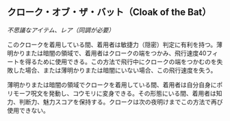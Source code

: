 ## クローク・オブ・ザ・バット（Cloak of the Bat）
*不思議なアイテム、レア（同調が必要）*

このクロークを着用している間、着用者は敏捷力（隠密）判定に有利を持つ。薄明かりまたは暗闇の領域で、着用者はクロークの端をつかみ、飛行速度40フィートを得るために使用できる。この方法で飛行中にクロークの端をつかむのを失敗した場合、または薄明かりまたは暗闇にいない場合、この飛行速度を失う。

薄明かりまたは暗闇の領域でクロークを着用している間、着用者は自分自身にポリモーフ呪文を発動し、コウモリに変身できる。その形態にいる間、着用者は知力、判断力、魅力スコアを保持する。クロークは次の夜明けまでこの方法で再び使用できない。